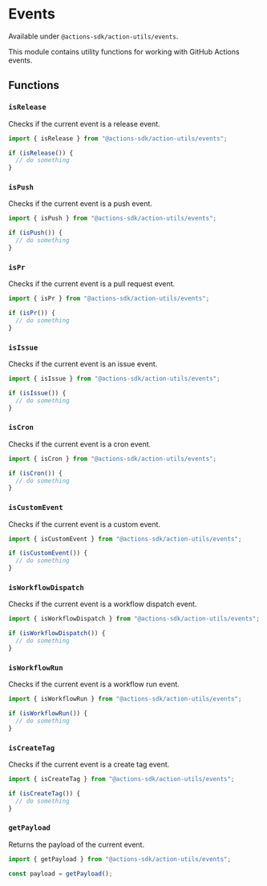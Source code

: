 # Events

Available under `@actions-sdk/action-utils/events`.

This module contains utility functions for working with GitHub Actions events.

## Functions

### `isRelease`

Checks if the current event is a release event.

```ts
import { isRelease } from "@actions-sdk/action-utils/events";

if (isRelease()) {
  // do something
}
```

### `isPush`

Checks if the current event is a push event.

```ts
import { isPush } from "@actions-sdk/action-utils/events";

if (isPush()) {
  // do something
}
```

### `isPr`

Checks if the current event is a pull request event.

```ts
import { isPr } from "@actions-sdk/action-utils/events";

if (isPr()) {
  // do something
}
```

### `isIssue`

Checks if the current event is an issue event.

```ts
import { isIssue } from "@actions-sdk/action-utils/events";

if (isIssue()) {
  // do something
}
```

### `isCron`

Checks if the current event is a cron event.

```ts
import { isCron } from "@actions-sdk/action-utils/events";

if (isCron()) {
  // do something
}
```

### `isCustomEvent`

Checks if the current event is a custom event.

```ts
import { isCustomEvent } from "@actions-sdk/action-utils/events";

if (isCustomEvent()) {
  // do something
}
```

### `isWorkflowDispatch`

Checks if the current event is a workflow dispatch event.

```ts
import { isWorkflowDispatch } from "@actions-sdk/action-utils/events";

if (isWorkflowDispatch()) {
  // do something
}
```

### `isWorkflowRun`

Checks if the current event is a workflow run event.

```ts
import { isWorkflowRun } from "@actions-sdk/action-utils/events";

if (isWorkflowRun()) {
  // do something
}
```

### `isCreateTag`

Checks if the current event is a create tag event.

```ts
import { isCreateTag } from "@actions-sdk/action-utils/events";

if (isCreateTag()) {
  // do something
}
```

### `getPayload`

Returns the payload of the current event.

```ts
import { getPayload } from "@actions-sdk/action-utils/events";

const payload = getPayload();
```
